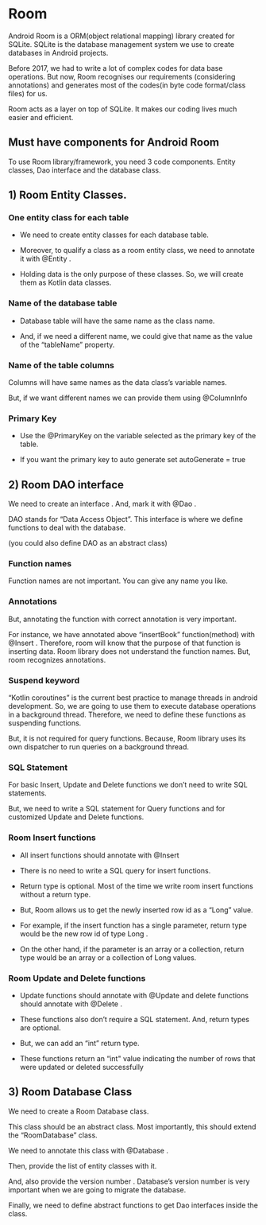 # Room 
Android Room is a ORM(object relational mapping) library created for SQLite. SQLite is the database management system we use to create databases in Android projects.

Before 2017, we had to write a lot of complex codes for data base operations. But now, Room recognises our requirements (considering annotations) and generates most of the codes(in byte code format/class files) for us.

Room acts as a layer on top of SQLite.  It makes our coding lives much easier and efficient.

## Must have components for Android Room
To use Room library/framework, you need 3 code components. Entity classes, Dao interface and the database class.

## 1) Room Entity Classes.
### One entity class for each table
* We need to create entity classes for each database table.

* Moreover, to qualify a class as a room entity class, we need to annotate it with @Entity .

* Holding data is the only purpose of these classes. So, we will create them as Kotlin data classes.

### Name of the database table
* Database table will have the same name as the class name.

* And, if we need a different name, we could give that name as the value of the “tableName” property.

### Name of the table columns
Columns will have same names as the data class’s variable names.

But, if we want different names we can provide them using @ColumnInfo

### Primary Key
* Use the @PrimaryKey on the variable selected as the primary key of the table.

* If you want the primary key to auto generate set autoGenerate = true



## 2) Room DAO interface
We need to create an interface . And, mark it with @Dao .

DAO stands for “Data Access Object”. This interface is where we define functions to deal with the database.

(you could also define DAO as an abstract class)

### Function names
Function names are not important. You can give any name you like.

### Annotations
But, annotating the function with correct annotation is very important.

For instance, we have annotated above “insertBook” function(method) with @Insert . Therefore, room will know that the purpose of that function is inserting data. Room library does not understand the function names. But, room recognizes annotations.

### Suspend keyword
“Kotlin coroutines” is the current best practice to manage threads in android development. So, we are going to use them to execute database operations in a background thread. Therefore, we need to define these functions as suspending functions.

But, it is not required for query functions. Because, Room library uses its own dispatcher to run queries on a background thread.

### SQL Statement
For basic Insert, Update and Delete functions we don’t need to write SQL statements.

But, we need to write a SQL statement for Query functions and for customized Update and Delete functions.

### Room Insert functions
* All insert functions should annotate with @Insert

* There is no need to write a SQL query for insert functions.

* Return type is optional. Most of the time we write room insert functions without a return type.

* But, Room allows us to get the newly inserted row id as a “Long” value.

* For example, if the insert function has a single parameter, return type would be the new row id of type Long .

* On the other hand, if the parameter is an array or a collection, return type would be an array or a collection of Long values.

### Room Update and Delete functions
* Update functions should annotate with @Update and delete functions should annotate with @Delete .

* These functions also don’t require a SQL statement. And, return types are optional.

* But, we can add an “int” return type.

* These functions return an “int" value indicating the number of rows that were updated or deleted successfully

## 3) Room Database Class
We need to create a Room Database class.

This class should be an abstract class. Most importantly, this should extend the “RoomDatabase” class.

We need to annotate this class with @Database .

Then, provide the list of entity classes with it.

And, also provide the version number . Database’s version number is very important when we are going to migrate the database.

Finally, we need to define abstract functions to get Dao interfaces inside the class.
